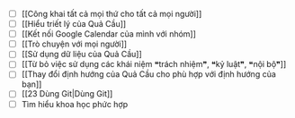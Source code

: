 - [ ] [[Công khai tất cả mọi thứ cho tất cả mọi người]]
- [ ] [[Hiểu triết lý của Quả Cầu]]
- [ ] [[Kết nối Google Calendar của mình với nhóm]]
- [ ] [[Trò chuyện với mọi người]]
- [ ] [[Sử dụng dữ liệu của Quả Cầu]]
- [ ] [[Từ bỏ việc sử dụng các khái niệm ❝trách nhiệm❞, ❝kỷ luật❞, ❝nội bộ❞]]
- [ ] [[Thay đổi định hướng của Quả Cầu cho phù hợp với định hướng của bạn]]
- [ ] [[23 Dùng Git|Dùng Git]]
- [ ] Tìm hiểu khoa học phức hợp
